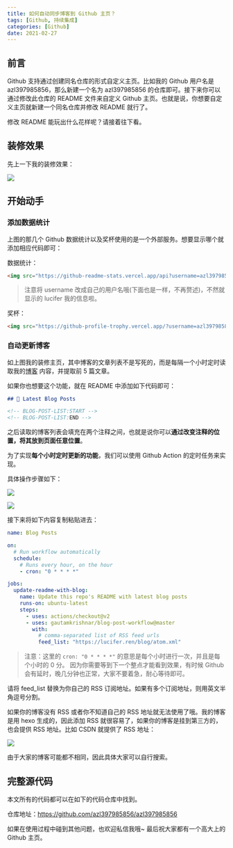 ```yaml
---
title: 如何自动同步博客到 Github 主页？
tags: [Github, 持续集成]
categories: [Github]
date: 2021-02-27
---
```


## 前言

Github 支持通过创建同名仓库的形式自定义主页。比如我的 Github 用户名是 azl397985856，那么新建一个名为 azl397985856 的仓库即可。接下来你可以通过修改此仓库的 README 文件来自定义 Github 主页。也就是说，你想要自定义主页就新建一个同名仓库并修改 README 就行了。

修改 README 能玩出什么花样呢？请接着往下看。

<!-- more -->

## 装修效果

先上一下我的装修效果：

![](https://tva1.sinaimg.cn/large/008eGmZEly1go0wmr2tajj30yn0p447m.jpg)

## 开始动手

### 添加数据统计

上图的那几个 Github 数据统计以及奖杯使用的是一个外部服务。想要显示哪个就添加相应代码即可：

数据统计：

```md
<img src="https://github-readme-stats.vercel.app/api?username=azl397985856&show_icons=true" alt="logo" height="160" align="right" style="margin: 5px; margin-bottom: 20px;" />
```

> 注意将 username 改成自己的用户名哦(下面也是一样，不再赘述)，不然就显示的 lucifer 我的信息啦。

奖杯：

```md
<img src="https://github-profile-trophy.vercel.app/?username=azl397985856&theme=flat&column=7" alt="logo" height="160" align="center" style="margin: auto; margin-bottom: 20px;" />
```

### 自动更新博客

如上图我的装修主页，其中博客的文章列表不是写死的，而是每隔一个小时定时读取我的[博客](https://lucifer.ren/blog/ "lucifer 的网络博客") 内容，并提取前 5 篇文章。

如果你也想要这个功能，就在 README 中添加如下代码即可：

```md
## 📕 Latest Blog Posts

<!-- BLOG-POST-LIST:START -->
<!-- BLOG-POST-LIST:END -->
```

之后读取的博客列表会填充在两个注释之间，也就是说你可以**通过改变注释的位置，将其放到页面任意位置**。

为了实现**每个小时定时更新的功能**，我们可以使用 Github Action 的定时任务来实现。

具体操作步骤如下：

![](https://tva1.sinaimg.cn/large/008eGmZEly1go0x6m5ha2j30yb06zt9o.jpg)

![](https://tva1.sinaimg.cn/large/008eGmZEly1go0x818quij30nh09mdh2.jpg)

接下来将如下内容复制粘贴进去：

```yml
name: Blog Posts

on:
  # Run workflow automatically
  schedule:
    # Runs every hour, on the hour
    - cron: "0 * * * *"

jobs:
  update-readme-with-blog:
    name: Update this repo's README with latest blog posts
    runs-on: ubuntu-latest
    steps:
      - uses: actions/checkout@v2
      - uses: gautamkrishnar/blog-post-workflow@master
        with:
          # comma-separated list of RSS feed urls
          feed_list: "https://lucifer.ren/blog/atom.xml"
```

> 注意：这里的 `cron: "0 * * * *"` 的意思是每个小时进行一次，并且是每个小时的 0 分。 因为你需要等到下一个整点才能看到效果，有时候 Github 会有延时，晚几分钟也正常，大家不要着急，耐心等待即可。

请将 feed_list 替换为你自己的 RSS 订阅地址。如果有多个订阅地址，则用英文半角逗号分割。

如果你的博客没有 RSS 或者你不知道自己的 RSS 地址就无法使用了哦。我的博客是用 hexo 生成的，因此添加 RSS 就很容易了，如果你的博客是挂到第三方的，也会提供 RSS 地址。比如 CSDN 就提供了 RSS 地址：

![](https://tva1.sinaimg.cn/large/008eGmZEly1go0xhrc16dj311i06240f.jpg)

由于大家的博客可能都不相同，因此具体大家可以自行搜索。

## 完整源代码

本文所有的代码都可以在如下的代码仓库中找到。

仓库地址：https://github.com/azl397985856/azl397985856

如果在使用过程中碰到其他问题，也欢迎私信我哦~ 最后祝大家都有一个高大上的 Github 主页。
